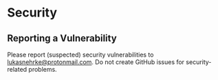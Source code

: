# Security

## Reporting a Vulnerability

Please report (suspected) security vulnerabilities to lukasnehrke@protonmail.com.
Do not create GitHub issues for security-related problems.
